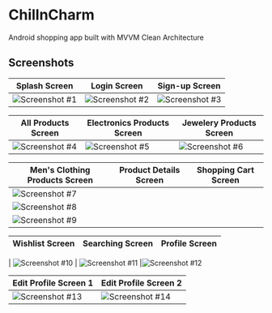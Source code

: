 
# ChillnCharm

Android shopping app built with MVVM Clean Architecture

## Screenshots
| Splash Screen       | Login Screen      | Sign-up Screen      |
|----------------|----------------|----------------|
|  ![Screenshot #1](https://github.com/user-attachments/assets/eb4232ef-7dfe-448d-bee8-e58d34d8816e) | ![Screenshot #2](https://github.com/user-attachments/assets/e3ec9189-d2ba-46c0-8474-44668839677c) | ![Screenshot #3](https://github.com/user-attachments/assets/854c9bad-c9c0-4c43-9efb-f886716aaf5e)




| All Products Screen      | Electronics Products Screen       | Jewelery Products Screen       |
|----------------|----------------|----------------|
| ![Screenshot #4](https://github.com/user-attachments/assets/26dbb1b9-1543-486f-a7e4-8d2078d661ac) | ![Screenshot #5](https://github.com/user-attachments/assets/db4bd37a-31ab-4c49-9415-4fc922e53fca) | ![Screenshot #6](https://github.com/user-attachments/assets/d803cb92-4421-4eb0-9354-d490a0fff4a1)








| Men's Clothing Products Screen       | Product Details Screen       | Shopping Cart Screen       |
|----------------|----------------|----------------|
| ![Screenshot #7](https://github.com/user-attachments/assets/ace84541-e9a8-4cb1-8d21-2d96c113e769)
 | ![Screenshot #8](https://github.com/user-attachments/assets/b8baa588-a200-4905-a554-cc6cd8537e12)
 | ![Screenshot #9](https://github.com/user-attachments/assets/4a3f966c-0e96-4277-80f4-02072843309f)











| Wishlist Screen       | Searching Screen       | Profile Screen       |
|----------------|----------------|----------------|
| 
![Screenshot #10](https://github.com/user-attachments/assets/1f28f728-2d26-4aa9-8231-5685b4c080ca)
 | ![Screenshot #11](https://github.com/user-attachments/assets/166c2350-8b0a-4f3f-9990-c1d043b48967) |![Screenshot #12](https://github.com/user-attachments/assets/dd7734a9-f38d-457c-956b-42dc8f465064)











| Edit Profile Screen 1       | Edit Profile Screen 2       | 
|----------------|----------------|
| ![Screenshot #13](https://github.com/user-attachments/assets/22422b4b-130c-4209-add9-79a494fc3d4c) | ![Screenshot #14](https://github.com/user-attachments/assets/dbc323fa-f952-4ec4-969a-16f10b370e3d) 



